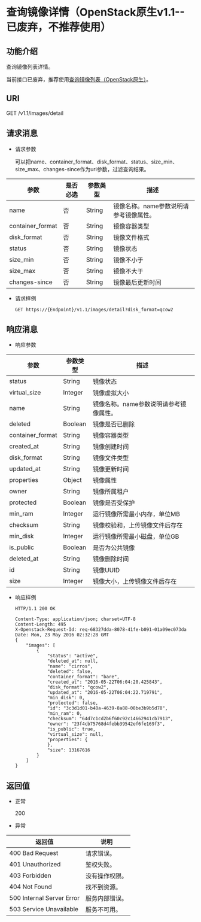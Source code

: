 # 查询镜像详情（OpenStack原生v1.1--已废弃，不推荐使用）<a name="ims_03_0710"></a>

## 功能介绍<a name="section21608354152128"></a>

查询镜像列表详情。

当前接口已废弃，推荐使用[查询镜像列表（OpenStack原生）](查询镜像列表（OpenStack原生）.md)。

## URI<a name="section49016415152128"></a>

GET /v1.1/images/detail

## 请求消息<a name="section49535636152128"></a>

-   请求参数

    可以把name、container\_format、disk\_format、status、size\_min、size\_max、changes-since作为uri参数，过滤查询结果。

|参数|是否必选|参数类型|描述|
|--|--|--|--|
|name|否|String|镜像名称。name参数说明请参考镜像属性。|
|container_format|否|String|镜像容器类型|
|disk_format|否|String|镜像文件格式|
|status|否|String|镜像状态|
|size_min|否|String|镜像不小于|
|size_max|否|String|镜像不大于|
|changes-since|否|String|镜像最后更新时间|


-   请求样例

    ```
    GET https://{Endpoint}/v1.1/images/detail?disk_format=qcow2
    ```


## 响应消息<a name="section55994653152128"></a>

-   响应参数

|参数|参数类型|描述|
|--|--|--|
|status|String|镜像状态|
|virtual_size|Integer|镜像虚拟大小|
|name|String|镜像名称。name参数说明请参考镜像属性。|
|deleted|Boolean|镜像是否已删除|
|container_format|String|镜像容器类型|
|created_at|String|镜像创建时间|
|disk_format|String|镜像文件类型|
|updated_at|String|镜像更新时间|
|properties|Object|镜像属性|
|owner|String|镜像所属租户|
|protected|Boolean|镜像是否受保护|
|min_ram|Integer|运行镜像所需最小内存，单位MB|
|checksum|String|镜像校验和，上传镜像文件后存在|
|min_disk|Integer|运行镜像所需最小磁盘，单位GB|
|is_public|Boolean|是否为公共镜像|
|deleted_at|String|镜像删除时间|
|id|String|镜像UUID|
|size|Integer|镜像大小，上传镜像文件后存在|


-   响应样例

    ```
    HTTP/1.1 200 OK
    ```

    ```
    Content-Type: application/json; charset=UTF-8
    Content-Length: 495
    X-Openstack-Request-Id: req-68327dda-8078-41fe-b091-01a09ec073da
    Date: Mon, 23 May 2016 02:32:28 GMT
    {
        "images": [
            {
                "status": "active",
                "deleted_at": null,
                "name": "cirros",
                "deleted": false,
                "container_format": "bare",
                "created_at": "2016-05-22T06:04:20.425843",
                "disk_format": "qcow2",
                "updated_at": "2016-05-22T06:04:22.719791",
                "min_disk": 0,
                "protected": false,
                "id": "3c3d1d01-b48a-4639-8a88-08be3b9b5d78",
                "min_ram": 0,
                "checksum": "64d7c1cd2b6f60c92c14662941cb7913",
                "owner": "23f4cb75768d4febb39542ef6fe169f3",
                "is_public": true,
                "virtual_size": null,
                "properties": {
                },
                "size": 13167616
            }
        ]
    }
    ```


## 返回值<a name="section61208656152128"></a>

-   正常

    200

-   异常

|返回值|说明|
|--|--|
|400 Bad Request|请求错误。|
|401 Unauthorized|鉴权失败。|
|403 Forbidden|没有操作权限。|
|404 Not Found|找不到资源。|
|500 Internal Server Error|服务内部错误。|
|503 Service Unavailable|服务不可用。|




